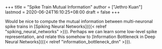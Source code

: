 +++
title = "Spike Train Mutual Information"
author = ["Jethro Kuan"]
lastmod = 2020-06-24T16:10:25+08:00
draft = false
+++

Would be nice to compute the mutual information between multi-neuronal spike
trains in [Spiking Neural Networks]({{< relref "spiking_neural_networks" >}}). Perhaps we can learn some low-level spike
representation, and relate this somehow to [Information Bottleneck in Deep Neural
Networks]({{< relref "information_bottleneck_dnn" >}}).
